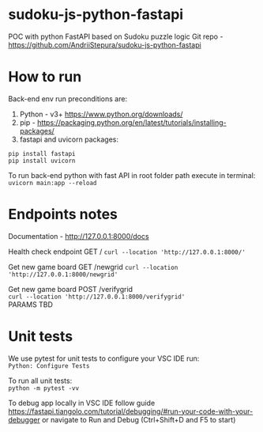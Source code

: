 # sudoku-js-python-fastapi
POC with python FastAPI based on Sudoku puzzle logic
Git repo - https://github.com/AndriiStepura/sudoku-js-python-fastapi


# How to run
Back-end env run preconditions are:
1. Python - v3+ https://www.python.org/downloads/
2. pip - https://packaging.python.org/en/latest/tutorials/installing-packages/
3. fastapi and uvicorn packages:
```
pip install fastapi
pip install uvicorn
```

To run back-end python with fast API in root folder path execute in terminal:
```uvicorn main:app --reload```


# Endpoints notes
Documentation - http://127.0.0.1:8000/docs  

Health check endpoint GET /
```curl --location 'http://127.0.0.1:8000/'```  


Get new game board GET /newgrid
```curl --location 'http://127.0.0.1:8000/newgrid'```  


Get new game board POST /verifygrid  
```curl --location 'http://127.0.0.1:8000/verifygrid'```  
PARAMS TBD


# Unit tests
We use pytest for unit tests to configure your VSC IDE run:  
```Python: Configure Tests```

To run all unit tests:  
```python -m pytest -vv```

To debug app locally in VSC IDE follow guide   
https://fastapi.tiangolo.com/tutorial/debugging/#run-your-code-with-your-debugger
or navigate to Run and Debug (Ctrl+Shift+D and F5 to start)